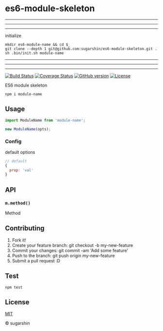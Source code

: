 # es6-module-skeleton

---

---

---

initialize

```
mkdir es6-module-name && cd $_
git clone --depth 1 git@github.com:sugarshin/es6-module-skeleton.git .
sh .bin/init.sh module-name
```

---

---

---

[![Build Status][travis-image]][travis-url]
[![Coverage Status][coveralls-image]][coveralls-url]
[![GitHub version][github-ver-image]][github-ver-url]
[![License][license-image]][license-url]

ES6 module skeleton

```
npm i module-name
```

## Usage

```js
import ModuleName from 'module-name';

new ModuleName(opts);
```

### Config

default options

```js
// default
{
  prop: 'val'
}
```

## API

### `m.method()`

Method

## Contributing

1. Fork it!
2. Create your feature branch: git checkout -b my-new-feature
3. Commit your changes: git commit -am 'Add some feature'
4. Push to the branch: git push origin my-new-feature
5. Submit a pull request :D

## Test

```
npm test
```

## License

[MIT][license-url]

© sugarshin

[npm-image]: http://img.shields.io/npm/v/es6-module-skeleton.svg
[npm-url]: https://www.npmjs.org/package/es6-module-skeleton
[bower-image]: http://img.shields.io/bower/v/es6-module-skeleton.svg
[bower-url]: http://bower.io/search/?q=es6-module-skeleton
[travis-image]: http://img.shields.io/travis/sugarshin/es6-module-skeleton/master.svg?branch=master
[travis-url]: https://travis-ci.org/sugarshin/es6-module-skeleton
[gratipay-image]: http://img.shields.io/gratipay/sugarshin.svg
[gratipay-url]: https://gratipay.com/sugarshin/
[coveralls-image]: https://coveralls.io/repos/sugarshin/es6-module-skeleton/badge.svg
[coveralls-url]: https://coveralls.io/r/sugarshin/es6-module-skeleton
[github-ver-image]: https://badge.fury.io/gh/sugarshin%2Fes6-module-skeleton.svg
[github-ver-url]: http://badge.fury.io/gh/sugarshin%2Fes6-module-skeleton
[license-image]: http://img.shields.io/:license-mit-blue.svg
[license-url]: http://sugarshin.mit-license.org/
[downloads-image]: http://img.shields.io/npm/dm/es6-module-skeleton.svg
[dependencies-image]: http://img.shields.io/david/sugarshin/es6-module-skeleton.svg
